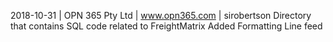 2018-10-31 | OPN 365 Pty Ltd | www.opn365.com | sirobertson
Directory that contains SQL code related to FreightMatrix
Added Formatting Line feed